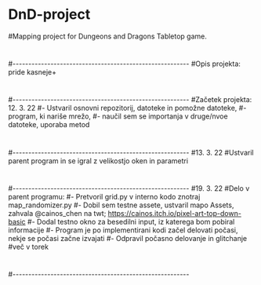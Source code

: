 # DnD-project
#Mapping project for Dungeons and Dragons Tabletop game.
#
#--------------------------------------------------------
#Opis projekta: pride kasneje+
#
#--------------------------------------------------------
#Začetek projekta: 12. 3. 22
#- Ustvaril osnovni repozitorij, datoteke in pomožne datoteke,
#- program, ki nariše mrežo,
#- naučil sem se importanja v druge/nvoe datoteke, uporaba metod
#
#--------------------------------------------------------
#13. 3. 22
#Ustvaril parent program in se igral z velikostjo oken in parametri
#
#--------------------------------------------------------
#19. 3. 22
#Delo v parent programu:
#- Pretvoril grid.py v interno kodo znotraj map_randomizer.py
#- Dobil sem testne assete, ustvaril mapo Assets, zahvala @cainos_chen na twt; https://cainos.itch.io/pixel-art-top-down-basic
#- Dodal testno okno za besedilni input, iz katerega bom pobiral informacije
#- Program je po implementirani kodi začel delovati počasi, nekje se počasi začne izvajati
#- Odpravil počasno delovanje in glitchanje
#več v torek
#
#--------------------------------------------------------
